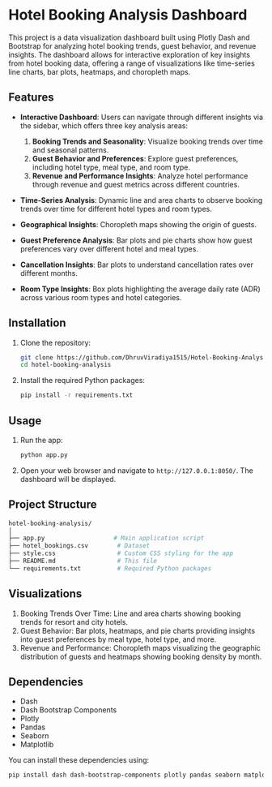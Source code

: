 # Hotel Booking Analysis Dashboard

This project is a data visualization dashboard built using Plotly Dash and Bootstrap for analyzing hotel booking trends, guest behavior, and revenue insights. The dashboard allows for interactive exploration of key insights from hotel booking data, offering a range of visualizations like time-series line charts, bar plots, heatmaps, and choropleth maps.

## Features

- **Interactive Dashboard**: Users can navigate through different insights via the sidebar, which offers three key analysis areas:
  1. **Booking Trends and Seasonality**: Visualize booking trends over time and seasonal patterns.
  2. **Guest Behavior and Preferences**: Explore guest preferences, including hotel type, meal type, and room type.
  3. **Revenue and Performance Insights**: Analyze hotel performance through revenue and guest metrics across different countries.
  
- **Time-Series Analysis**: Dynamic line and area charts to observe booking trends over time for different hotel types and room types.

- **Geographical Insights**: Choropleth maps showing the origin of guests.

- **Guest Preference Analysis**: Bar plots and pie charts show how guest preferences vary over different hotel and meal types.

- **Cancellation Insights**: Bar plots to understand cancellation rates over different months.

- **Room Type Insights**: Box plots highlighting the average daily rate (ADR) across various room types and hotel categories.

## Installation

1. Clone the repository:
    ```bash
    git clone https://github.com/DhruvViradiya1515/Hotel-Booking-Analysis-Dashboard.git
    cd hotel-booking-analysis
    ```

2. Install the required Python packages:
    ```bash
    pip install -r requirements.txt
    ```

## Usage

1. Run the app:
    ```bash
    python app.py
    ```

2. Open your web browser and navigate to `http://127.0.0.1:8050/`. The dashboard will be displayed.

## Project Structure

```bash
hotel-booking-analysis/
│
├── app.py                   # Main application script
├── hotel_bookings.csv        # Dataset
├── style.css                 # Custom CSS styling for the app
├── README.md                 # This file
└── requirements.txt          # Required Python packages
```

## Visualizations
1. Booking Trends Over Time: Line and area charts showing booking trends for resort and city hotels.
2. Guest Behavior: Bar plots, heatmaps, and pie charts providing insights into guest preferences by meal type, hotel type, and more.
3. Revenue and Performance: Choropleth maps visualizing the geographic distribution of guests and heatmaps showing booking density by month.


## Dependencies
- Dash
- Dash Bootstrap Components
- Plotly
- Pandas
- Seaborn
- Matplotlib

You can install these dependencies using:
```bash
pip install dash dash-bootstrap-components plotly pandas seaborn matplotlib
```

